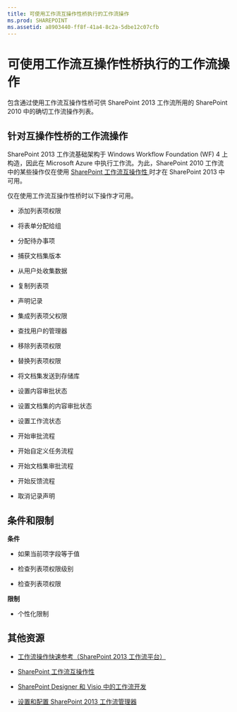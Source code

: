 ```yaml
---
title: 可使用工作流互操作性桥执行的工作流操作
ms.prod: SHAREPOINT
ms.assetid: a8903440-ff8f-41a4-8c2a-5dbe12c07cfb
---
```



# 可使用工作流互操作性桥执行的工作流操作
包含通过使用工作流互操作性桥可供 SharePoint 2013 工作流所用的 SharePoint 2010 中的确切工作流操作列表。
## 针对互操作性桥的工作流操作
<a name="bkm_wfactions"> </a>

SharePoint 2013 工作流基础架构于 Windows Workflow Foundation (WF) 4 上构造，因此在 Microsoft Azure 中执行工作流。为此，SharePoint 2010 工作流中的某些操作仅在使用 [SharePoint 工作流互操作性 ](sharepoint-2013-workflow-fundamentals.md#bkm_InteropBridge)时才在 SharePoint 2013 中可用。 
  
    
    
仅在使用工作流互操作性桥时以下操作才可用。
  
    
    

- 添加列表项权限
    
  
- 将表单分配给组
    
  
- 分配待办事项
    
  
- 捕获文档集版本
    
  
- 从用户处收集数据
    
  
- 复制列表项
    
  
- 声明记录
    
  
- 集成列表项父权限
    
  
- 查找用户的管理器
    
  
- 移除列表项权限
    
  
- 替换列表项权限
    
  
- 将文档集发送到存储库
    
  
- 设置内容审批状态
    
  
- 设置文档集的内容审批状态
    
  
- 设置工作流状态
    
  
- 开始审批流程
    
  
- 开始自定义任务流程
    
  
- 开始文档集审批流程
    
  
- 开始反馈流程
    
  
- 取消记录声明
    
  

## 条件和限制
<a name="bkm_wfconditions"> </a>

 **条件**
  
    
    

- 如果当前项字段等于值
    
  
- 检查列表项权限级别
    
  
- 检查列表项权限
    
  
 **限制**
  
    
    

- 个性化限制
    
  

## 其他资源
<a name="bkm_addlresources"> </a>


-  [工作流操作快速参考（SharePoint 2013 工作流平台）](workflow-actions-quick-reference-sharepoint-2013-workflow-platform.md)
    
  
-  [SharePoint 工作流互操作性 ](sharepoint-2013-workflow-fundamentals.md#bkm_InteropBridge)
    
  
-  [SharePoint Designer 和 Visio 中的工作流开发](workflow-development-in-sharepoint-designer-and-visio.md)
    
  
-  [设置和配置 SharePoint 2013 工作流管理器](set-up-and-configure-sharepoint-2013-workflow-manager.md)
    
  

